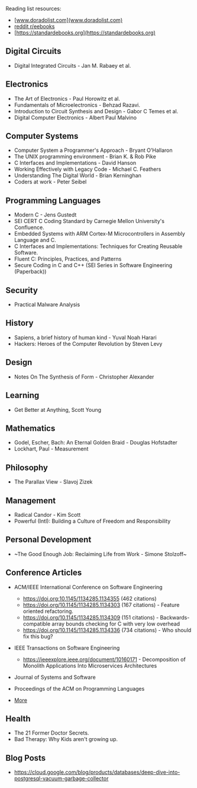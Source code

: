 Reading list resources:
 - [www.doradolist.com](www.doradolist.com)
 - [reddit r/eebooks](https://www.reddit.com/r/eebooks/)
 - [https://standardebooks.org](https://standardebooks.org)

## Digital Circuits

- Digital Integrated Circuits - Jan M. Rabaey et al.

## Electronics

- The Art of Electronics - Paul Horowitz et al.
- Fundamentals of Microelectronics - Behzad Razavi.
- Introduction to Circuit Synthesis and Design - Gabor C Temes et al.
- Digital Computer Electronics - Albert Paul Malvino

## Computer Systems

- Computer System a Programmer's Approach - Bryant O'Hallaron
- The UNIX programming environment - Brian K. & Rob Pike
- C Interfaces and Implementations - David Hanson
- Working Effectively with Legacy Code - Michael C. Feathers
- Understanding The Digital World - Brian Kerninghan
- Coders at work - Peter Seibel

## Programming Languages

- Modern C - Jens Gustedt
- SEI CERT C Coding Standard by Carnegie Mellon University's Confluence.
- Embedded Systems with ARM Cortex-M Microcontrollers in Assembly Language and C.
- C Interfaces and Implementations: Techniques for Creating Reusable Software.
- Fluent C: Principles, Practices, and Patterns
- Secure Coding in C and C++ (SEI Series in Software Engineering (Paperback))

## Security

- Practical Malware Analysis

## History

- Sapiens, a brief history of human kind - Yuval Noah Harari
- Hackers: Heroes of the Computer Revolution by Steven Levy

## Design

- Notes On The Synthesis of Form - Christopher Alexander

## Learning

- Get Better at Anything, Scott Young

## Mathematics

- Godel, Escher, Bach: An Eternal Golden Braid - Douglas Hofstadter
- Lockhart, Paul - Measurement

## Philosophy

- The Parallax View - Slavoj Zizek

## Management

- Radical Candor - Kim Scott
- Powerful (Intl): Building a Culture of Freedom and Responsibility 

## Personal Development

- ~The Good Enough Job: Reclaiming Life from Work - Simone Stolzoff~

## Conference Articles

- ACM/IEEE International Conference on Software Engineering
  - https://doi.org:10.1145/1134285.1134355 (462 citations)
  - https://doi.org/10.1145/1134285.1134303 (167 citations) - Feature oriented refactoring.
  - https://doi.org/10.1145/1134285.1134309 (151 citations) - Backwards-compatible array bounds checking for C with very low overhead
  - https://doi.org/10.1145/1134285.1134336 (734 citations) - Who should fix this bug?

- IEEE Transactions on Software Engineering
  - https://ieeexplore.ieee.org/document/10160171 - Decomposition of Monolith Applications Into Microservices Architectures
- Journal of Systems and Software
- Proceedings of the ACM on Programming Languages
- [More](https://scholar.google.com/citations?view_op=top_venues&hl=en&vq=eng_softwaresystems)

## Health

- The 21 Former Doctor Secrets.
- Bad Therapy: Why Kids aren't growing up.

## Blog Posts

- https://cloud.google.com/blog/products/databases/deep-dive-into-postgresql-vacuum-garbage-collector

